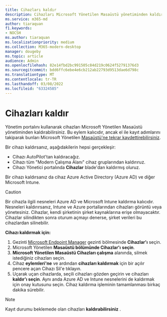 ```yaml
---
title: Cihazları kaldır
description: Cihazları Microsoft Yönetilen Masaüstü yönetiminden kaldırma
ms.service: m365-md
author: tiaraquan
f1.keywords:
- NOCSH
ms.author: tiaraquan
ms.localizationpriority: medium
ms.collection: M365-modern-desktop
manager: dougeby
ms.topic: article
audience: Admin
ms.openlocfilehash: 82e14fbd2bc991505c84d219c0624f52791376d3
ms.sourcegitcommit: bdd6ffc6ebe4e6cb212ab22793d9513dae6d798c
ms.translationtype: MT
ms.contentlocale: tr-TR
ms.lasthandoff: 03/08/2022
ms.locfileid: "63324585"
---
```

# <a name="remove-devices"></a>Cihazları kaldır

Yönetim portalını kullanarak cihazları Microsoft Yönetilen Masaüstü yönetiminden kaldırabilirsiniz. Bu eylem kalıcıdır, ancak el ile kayıt adımlarını takiparak bunları Microsoft Yönetilen [Masaüstü'ne tekrar kaydettirebilirsiniz](../get-started/manual-registration.md).

Bir cihazı kaldırsanız, aşağıdakilerin hepsi gerçekleşir:

- Cihazı AutoPilot'tan kaldıracağız.
- Cihazı tüm "Modern Çalışma Alanı" cihaz gruplarından kaldırıruz.
- Cihazı Yönetici portalında **Cihazlar** blade'dan kaldırmış oluruz.

Bir cihazı kaldırsanız da cihaz Azure Active Directory (Azure AD) ve diğer Microsoft Intune.
  
> [!CAUTION]
> Bir cihazla ilgili nesneleri Azure AD ve Microsoft Intune kaldırma kalıcıdır. Nesneleri kaldırırsanız, Intune ve Azure portallarından cihazları görüntü veya yönetesiniz. Cihazlar, kendi şirketinin şirket kaynaklarına erişe olmayacaktır. Cihazlar silindikten sonra oturum açmayı denerse, şirket verileri bu cihazlardan silinebilir.

**Cihazı kaldırmak için:**

1. Gezinti [Microsoft Endpoint Manager](https://endpoint.microsoft.com/) gezinti bölmesinde **Cihazlar'ı** seçin.
2. Microsoft Yönetilen **Masaüstü bölümünde Cihazlar'ı** **seçin**.
3. **Microsoft Yönetilen Masaüstü Cihazları çalışma** alanında, silmek istediğiniz cihazları seçin.
4. Cihaz **eylemleri'ne** ve ardından **cihazları kaldırmak** için bir açılır pencere açan Cihazı Sil'e tıklayın.
5. Uçarak uçan cihazlarda, seçili cihazları gözden geçirin ve cihazları **kaldır'ı seçin**. Aynı anda Azure AD ve Intune nesnelerini de kaldırmak için onay kutusunu seçin. Cihaz kaldırma işleminin tamamlanması birkaç dakika sürebilir.

> [!NOTE]
> Kayıt durumu beklemede olan cihazları **kaldırabilirsiniz** .

